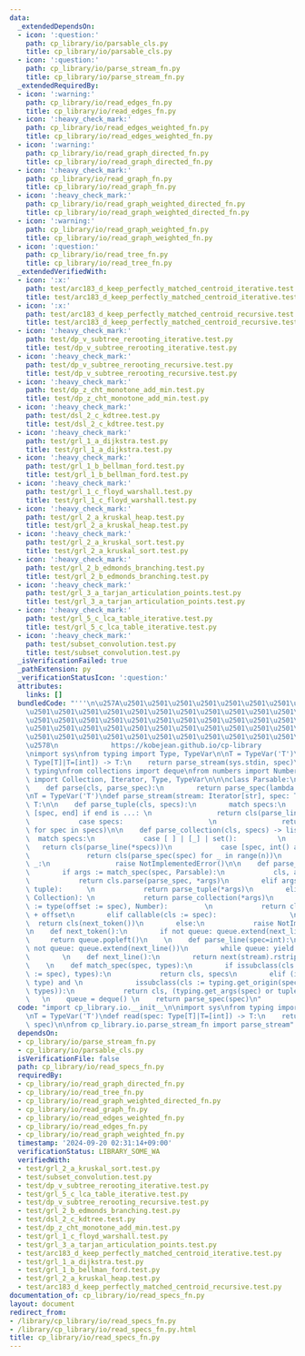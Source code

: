 ```yaml
---
data:
  _extendedDependsOn:
  - icon: ':question:'
    path: cp_library/io/parsable_cls.py
    title: cp_library/io/parsable_cls.py
  - icon: ':question:'
    path: cp_library/io/parse_stream_fn.py
    title: cp_library/io/parse_stream_fn.py
  _extendedRequiredBy:
  - icon: ':warning:'
    path: cp_library/io/read_edges_fn.py
    title: cp_library/io/read_edges_fn.py
  - icon: ':heavy_check_mark:'
    path: cp_library/io/read_edges_weighted_fn.py
    title: cp_library/io/read_edges_weighted_fn.py
  - icon: ':warning:'
    path: cp_library/io/read_graph_directed_fn.py
    title: cp_library/io/read_graph_directed_fn.py
  - icon: ':heavy_check_mark:'
    path: cp_library/io/read_graph_fn.py
    title: cp_library/io/read_graph_fn.py
  - icon: ':heavy_check_mark:'
    path: cp_library/io/read_graph_weighted_directed_fn.py
    title: cp_library/io/read_graph_weighted_directed_fn.py
  - icon: ':warning:'
    path: cp_library/io/read_graph_weighted_fn.py
    title: cp_library/io/read_graph_weighted_fn.py
  - icon: ':question:'
    path: cp_library/io/read_tree_fn.py
    title: cp_library/io/read_tree_fn.py
  _extendedVerifiedWith:
  - icon: ':x:'
    path: test/arc183_d_keep_perfectly_matched_centroid_iterative.test.py
    title: test/arc183_d_keep_perfectly_matched_centroid_iterative.test.py
  - icon: ':x:'
    path: test/arc183_d_keep_perfectly_matched_centroid_recursive.test.py
    title: test/arc183_d_keep_perfectly_matched_centroid_recursive.test.py
  - icon: ':heavy_check_mark:'
    path: test/dp_v_subtree_rerooting_iterative.test.py
    title: test/dp_v_subtree_rerooting_iterative.test.py
  - icon: ':heavy_check_mark:'
    path: test/dp_v_subtree_rerooting_recursive.test.py
    title: test/dp_v_subtree_rerooting_recursive.test.py
  - icon: ':heavy_check_mark:'
    path: test/dp_z_cht_monotone_add_min.test.py
    title: test/dp_z_cht_monotone_add_min.test.py
  - icon: ':heavy_check_mark:'
    path: test/dsl_2_c_kdtree.test.py
    title: test/dsl_2_c_kdtree.test.py
  - icon: ':heavy_check_mark:'
    path: test/grl_1_a_dijkstra.test.py
    title: test/grl_1_a_dijkstra.test.py
  - icon: ':heavy_check_mark:'
    path: test/grl_1_b_bellman_ford.test.py
    title: test/grl_1_b_bellman_ford.test.py
  - icon: ':heavy_check_mark:'
    path: test/grl_1_c_floyd_warshall.test.py
    title: test/grl_1_c_floyd_warshall.test.py
  - icon: ':heavy_check_mark:'
    path: test/grl_2_a_kruskal_heap.test.py
    title: test/grl_2_a_kruskal_heap.test.py
  - icon: ':heavy_check_mark:'
    path: test/grl_2_a_kruskal_sort.test.py
    title: test/grl_2_a_kruskal_sort.test.py
  - icon: ':heavy_check_mark:'
    path: test/grl_2_b_edmonds_branching.test.py
    title: test/grl_2_b_edmonds_branching.test.py
  - icon: ':heavy_check_mark:'
    path: test/grl_3_a_tarjan_articulation_points.test.py
    title: test/grl_3_a_tarjan_articulation_points.test.py
  - icon: ':heavy_check_mark:'
    path: test/grl_5_c_lca_table_iterative.test.py
    title: test/grl_5_c_lca_table_iterative.test.py
  - icon: ':heavy_check_mark:'
    path: test/subset_convolution.test.py
    title: test/subset_convolution.test.py
  _isVerificationFailed: true
  _pathExtension: py
  _verificationStatusIcon: ':question:'
  attributes:
    links: []
  bundledCode: "'''\n\u257A\u2501\u2501\u2501\u2501\u2501\u2501\u2501\u2501\u2501\u2501\
    \u2501\u2501\u2501\u2501\u2501\u2501\u2501\u2501\u2501\u2501\u2501\u2501\u2501\
    \u2501\u2501\u2501\u2501\u2501\u2501\u2501\u2501\u2501\u2501\u2501\u2501\u2501\
    \u2501\u2501\u2501\u2501\u2501\u2501\u2501\u2501\u2501\u2501\u2501\u2501\u2501\
    \u2501\u2501\u2501\u2501\u2501\u2501\u2501\u2501\u2501\u2501\u2501\u2501\u2501\
    \u2578\n             https://kobejean.github.io/cp-library               \n'''\n\
    \nimport sys\nfrom typing import Type, TypeVar\n\nT = TypeVar('T')\ndef read(spec:\
    \ Type[T]|T=[int]) -> T:\n    return parse_stream(sys.stdin, spec)\n\n\nimport\
    \ typing\nfrom collections import deque\nfrom numbers import Number\nfrom typing\
    \ import Collection, Iterator, Type, TypeVar\n\n\nclass Parsable:\n    @classmethod\n\
    \    def parse(cls, parse_spec):\n        return parse_spec(lambda s: cls(s))\n\
    \nT = TypeVar('T')\ndef parse_stream(stream: Iterator[str], spec: Type[T]|T) ->\
    \ T:\n\n    def parse_tuple(cls, specs):\n        match specs:\n            case\
    \ [spec, end] if end is ...: \n                return cls(parse_line(spec))\n\
    \            case specs:                     \n                return cls(parse_spec(spec)\
    \ for spec in specs)\n\n    def parse_collection(cls, specs) -> list:\n      \
    \  match specs:\n            case [ ] | [_] | set():          \n             \
    \   return cls(parse_line(*specs))\n            case [spec, int() as n]: \n  \
    \              return cls(parse_spec(spec) for _ in range(n))\n            case\
    \ _:\n                raise NotImplementedError()\n\n    def parse_spec(spec):\n\
    \        if args := match_spec(spec, Parsable):\n            cls, args = args\n\
    \            return cls.parse(parse_spec, *args)\n        elif args := match_spec(spec,\
    \ tuple):      \n            return parse_tuple(*args)\n        elif args := match_spec(spec,\
    \ Collection): \n            return parse_collection(*args)\n        elif issubclass(cls\
    \ := type(offset := spec), Number):         \n            return cls(next_token())\
    \ + offset\n        elif callable(cls := spec):                  \n          \
    \  return cls(next_token())\n        else:\n            raise NotImplementedError()\n\
    \n    def next_token():\n        if not queue: queue.extend(next_line())\n   \
    \     return queue.popleft()\n    \n    def parse_line(spec=int):\n        if\
    \ not queue: queue.extend(next_line())\n        while queue: yield parse_spec(spec)\n\
    \        \n    def next_line():\n        return next(stream).rstrip().split()\n\
    \    \n    def match_spec(spec, types):\n        if issubclass(cls := type(specs\
    \ := spec), types):\n            return cls, specs\n        elif (isinstance(spec,\
    \ type) and \n             issubclass(cls := typing.get_origin(spec) or spec,\
    \ types)):\n            return cls, (typing.get_args(spec) or tuple())\n     \
    \   \n    queue = deque() \n    return parse_spec(spec)\n"
  code: "import cp_library.io.__init__\n\nimport sys\nfrom typing import Type, TypeVar\n\
    \nT = TypeVar('T')\ndef read(spec: Type[T]|T=[int]) -> T:\n    return parse_stream(sys.stdin,\
    \ spec)\n\nfrom cp_library.io.parse_stream_fn import parse_stream"
  dependsOn:
  - cp_library/io/parse_stream_fn.py
  - cp_library/io/parsable_cls.py
  isVerificationFile: false
  path: cp_library/io/read_specs_fn.py
  requiredBy:
  - cp_library/io/read_graph_directed_fn.py
  - cp_library/io/read_tree_fn.py
  - cp_library/io/read_graph_weighted_directed_fn.py
  - cp_library/io/read_graph_fn.py
  - cp_library/io/read_edges_weighted_fn.py
  - cp_library/io/read_edges_fn.py
  - cp_library/io/read_graph_weighted_fn.py
  timestamp: '2024-09-20 02:31:14+09:00'
  verificationStatus: LIBRARY_SOME_WA
  verifiedWith:
  - test/grl_2_a_kruskal_sort.test.py
  - test/subset_convolution.test.py
  - test/dp_v_subtree_rerooting_iterative.test.py
  - test/grl_5_c_lca_table_iterative.test.py
  - test/dp_v_subtree_rerooting_recursive.test.py
  - test/grl_2_b_edmonds_branching.test.py
  - test/dsl_2_c_kdtree.test.py
  - test/dp_z_cht_monotone_add_min.test.py
  - test/grl_1_c_floyd_warshall.test.py
  - test/grl_3_a_tarjan_articulation_points.test.py
  - test/arc183_d_keep_perfectly_matched_centroid_iterative.test.py
  - test/grl_1_a_dijkstra.test.py
  - test/grl_1_b_bellman_ford.test.py
  - test/grl_2_a_kruskal_heap.test.py
  - test/arc183_d_keep_perfectly_matched_centroid_recursive.test.py
documentation_of: cp_library/io/read_specs_fn.py
layout: document
redirect_from:
- /library/cp_library/io/read_specs_fn.py
- /library/cp_library/io/read_specs_fn.py.html
title: cp_library/io/read_specs_fn.py
---
```

